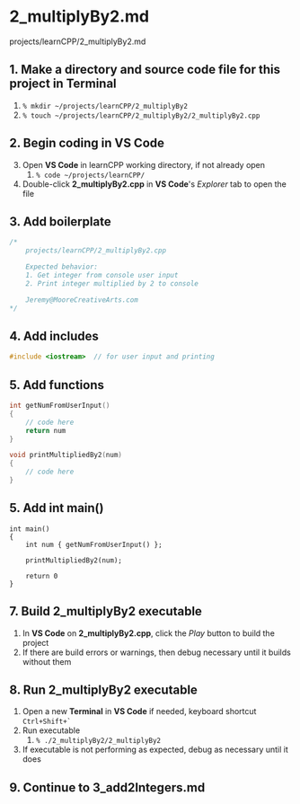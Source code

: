 # 2_multiplyBy2.md

projects/learnCPP/2_multiplyBy2.md

## 1. Make a directory and source code file for this project in **Terminal**
1. `% mkdir ~/projects/learnCPP/2_multiplyBy2`
2. `% touch ~/projects/learnCPP/2_multiplyBy2/2_multiplyBy2.cpp`

## 2. Begin coding in **VS Code**
3. Open **VS Code** in learnCPP working directory, if not already open
    1. `% code ~/projects/learnCPP/`
4. Double-click **2_multiplyBy2.cpp** in **VS Code**'s *Explorer* tab to open the file

## 3. Add boilerplate
```c++
/* 
    projects/learnCPP/2_multiplyBy2.cpp

    Expected behavior:
    1. Get integer from console user input
    2. Print integer multiplied by 2 to console

    Jeremy@MooreCreativeArts.com
*/
```

## 4. Add includes
```c++
#include <iostream>  // for user input and printing
```

## 5. Add functions
```c++
int getNumFromUserInput()
{
    // code here
    return num
}

void printMultipliedBy2(num)
{
    // code here
}
```

## 5. Add int main()
```
int main()
{
    int num { getNumFromUserInput() };

    printMultipliedBy2(num);

    return 0
}
```

## 7. Build **2_multiplyBy2** executable
1. In **VS Code** on **2_multiplyBy2.cpp**, click the *Play* button to build the project
2. If there are build errors or warnings, then debug necessary until it builds without them

## 8. Run **2_multiplyBy2** executable
1. Open a new **Terminal** in **VS Code** if needed, keyboard shortcut ``Ctrl+Shift+` ``
2. Run executable
    1. `% ./2_multiplyBy2/2_multiplyBy2`
3. If executable is not performing as expected, debug as necessary until it does

## 9. Continue to 3_add2Integers.md